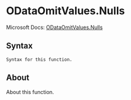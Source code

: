 # ODataOmitValues.Nulls

Microsoft Docs: [ODataOmitValues.Nulls](https://docs.microsoft.com/en-us/powerquery-m/odataomitvalues-nulls)

## Syntax

```
Syntax for this function.
```

## About

About this function.

